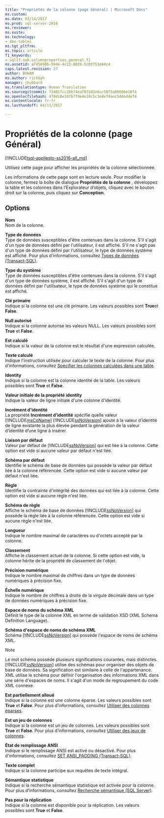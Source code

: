 ```yaml
---
title: "Propriétés de la colonne (page Général) | Microsoft Docs"
ms.custom: 
ms.date: 03/14/2017
ms.prod: sql-server-2016
ms.reviewer: 
ms.suite: 
ms.technology:
- dbe-tables
ms.tgt_pltfrm: 
ms.topic: article
f1_keywords:
- sql13.swb.columnproperties.general.f1
ms.assetid: a745890b-994e-4c23-8028-5c83751e60c4
caps.latest.revision: 27
author: BYHAM
ms.author: rickbyh
manager: jhubbard
ms.translationtype: Human Translation
ms.sourcegitcommit: f3481fcc2bb74eaf93182e6cc58f5a06666e10f4
ms.openlocfilehash: 478dc0e10767f9e4e10c5c3ede74aec5ddaddef4
ms.contentlocale: fr-fr
ms.lasthandoff: 04/11/2017

---
```

# <a name="column-properties-general-page"></a>Propriétés de la colonne (page Général)
[!INCLUDE[tsql-appliesto-ss2016-all_md](../../includes/tsql-appliesto-ss2016-all-md.md)]

  Utilisez cette page pour afficher les propriétés de la colonne sélectionnée.  
  
 Les informations de cette page sont en lecture seule. Pour modifier la colonne, fermez la boîte de dialogue **Propriétés de la colonne** , développez la table et les colonnes dans l’Explorateur d’objets, cliquez avec le bouton droit sur la colonne, puis cliquez sur **Conception**.  
  
## <a name="options"></a>Options  
 **Nom**  
 Nom de la colonne.  
  
 **Type de données**  
 Type de données susceptibles d'être contenues dans la colonne. S'il s'agit d'un type de données défini par l'utilisateur, il est affiché. S'il ne s'agit pas d'un type de données défini par l'utilisateur, le type de données système est affiché. Pour plus d’informations, consultez [Types de données &#40;Transact-SQL&#41;](../../t-sql/data-types/data-types-transact-sql.md).  
  
 **Type du système**  
 Type de données susceptibles d'être contenues dans la colonne. S'il s'agit d'un type de données système, il est affiché. S'il s'agit d'un type de données défini par l'utilisateur, le type de données système qui le constitue est affiché.  
  
 **Clé primaire**  
 Indique si la colonne est une clé primaire. Les valeurs possibles sont **True**et **False**.  
  
 **Null autorisé**  
 Indique si la colonne autorise les valeurs NULL. Les valeurs possibles sont **True** et **False**.  
  
 **Est calculé**  
 Indique si la valeur de la colonne est le résultat d'une expression calculée.  
  
 **Texte calculé**  
 Indique l'instruction utilisée pour calculer le texte de la colonne. Pour plus d’informations, consultez [Spécifier les colonnes calculées dans une table](../../relational-databases/tables/specify-computed-columns-in-a-table.md).  
  
 **Identity**  
 Indique si la colonne est la colonne identité de la table. Les valeurs possibles sont **True** et **False**.  
  
 **Valeur initiale de la propriété identity**  
 Indique la valeur de ligne initiale d'une colonne d'identité.  
  
 **Incrément d'identité**  
 La propriété **Incrément d’identité** spécifie quelle valeur [!INCLUDE[msCoName](../../includes/msconame-md.md)] [!INCLUDE[ssNoVersion](../../includes/ssnoversion-md.md)] ajoute à la valeur d’identité de ligne existante la plus élevée pendant la génération de la valeur d’identité d’une ligne à insérer.  
  
 **Liaison par défaut**  
 Valeur par défaut de [!INCLUDE[ssNoVersion](../../includes/ssnoversion-md.md)] qui est liée à la colonne. Cette option est vide si aucune valeur par défaut n'est liée.  
  
 **Schéma par défaut**  
 Identifie le schéma de base de données qui possède la valeur par défaut liée à la colonne référencée. Cette option est vide si aucune valeur par défaut n'est liée.  
  
 **Règle**  
 Identifie la contrainte d'intégrité des données qui est liée à la colonne. Cette option est vide si aucune règle n'est liée.  
  
 **Schéma de règle**  
 Affiche le schéma de base de données [!INCLUDE[ssNoVersion](../../includes/ssnoversion-md.md)] qui possède la règle liée à la colonne référencée. Cette option est vide si aucune règle n'est liée.  
  
 **Longueur**  
 Indique le nombre maximal de caractères ou d'octets accepté par la colonne.  
  
 **Classement**  
 Affiche le classement actuel de la colonne. Si cette option est vide, la colonne hérite de la propriété de classement de l'objet.  
  
 **Précision numérique**  
 Indique le nombre maximal de chiffres dans un type de données numériques à précision fixe.  
  
 **Échelle numérique**  
 Indique le nombre de chiffres à droite de la virgule décimale dans un type de données numériques à précision fixe.  
  
 **Espace de noms du schéma XML**  
 Définit le type de la colonne XML en terme de validation XSD (XML Schema Definition Language).  
  
 **Schéma d'espace de noms de schéma XML**  
 Schéma [!INCLUDE[ssNoVersion](../../includes/ssnoversion-md.md)] qui possède l'espace de noms de schéma XML.  
  
> [!NOTE]  
>  Le mot schéma possède plusieurs significations courantes, mais distinctes. [!INCLUDE[ssNoVersion](../../includes/ssnoversion-md.md)] utilise des schémas pour organiser des objets de base de données. Sa signification est similaire à celle de l'appartenance. XML utilise le schéma pour définir l'organisation des informations XML dans une série d'espaces de noms. Il s'agit d'un mode de regroupement du code XML connexe.  
  
 **Est partiellement alloué**  
 Indique si la colonne est une colonne éparse. Les valeurs possibles sont **True** et **False**. Pour plus d’informations, consultez [Utiliser des colonnes éparses](../../relational-databases/tables/use-sparse-columns.md).  
  
 **Est un jeu de colonnes**  
 Indique si la colonne est un jeu de colonnes. Les valeurs possibles sont **True** et **False**. Pour plus d’informations, consultez [Utiliser des jeux de colonnes](../../relational-databases/tables/use-column-sets.md).  
  
 **État de remplissage ANSI**  
 Indique si le remplissage ANSI est activé ou désactivé. Pour plus d’informations, consultez [SET ANSI_PADDING &#40;Transact-SQL&#41;](../../t-sql/statements/set-ansi-padding-transact-sql.md).  
  
 **Texte complet**  
 Indique si la colonne participe aux requêtes de texte intégral.  
  
 **Sémantique statistique**  
 Indique si la recherche sémantique statistique est activée pour la colonne. Pour plus d’informations, consultez [Recherche sémantique &#40;SQL Server&#41;](../../relational-databases/search/semantic-search-sql-server.md).  
  
 **Pas pour la réplication**  
 Indique si la colonne est disponible pour la réplication. Les valeurs possibles sont **True** et **False**.  
  
  
